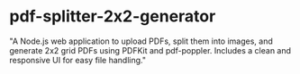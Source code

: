 # pdf-splitter-2x2-generator
"A Node.js web application to upload PDFs, split them into images, and generate 2x2 grid PDFs using PDFKit and pdf-poppler. Includes a clean and responsive UI for easy file handling."
